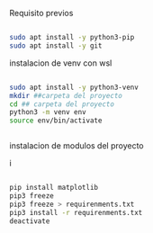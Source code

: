 


Requisito previos 

```sh

sudo apt install -y python3-pip
sudo apt install -y git

```


instalacion de venv con wsl

```sh

sudo apt install -y python3-venv
mkdir ##carpeta del proyecto
cd ## carpeta del proyecto 
python3 -m venv env 
source env/bin/activate 



```

instalacion de modulos del proyecto 

i

```sh

pip install matplotlib
pip3 freeze
pip3 freeze > requirenments.txt
pip3 install -r requirenments.txt
deactivate


```